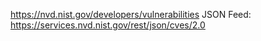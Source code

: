 https://nvd.nist.gov/developers/vulnerabilities
JSON Feed:
https://services.nvd.nist.gov/rest/json/cves/2.0

